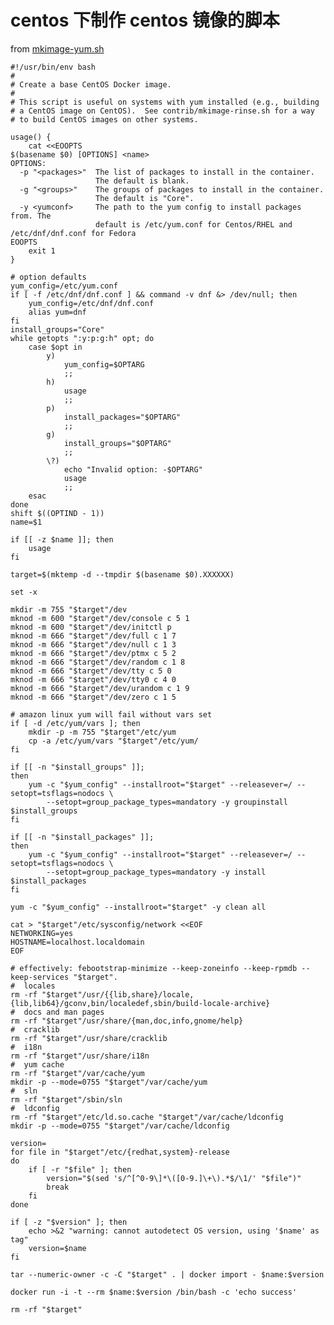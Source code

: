 # centos 下制作 centos 镜像的脚本

from [mkimage-yum.sh](https://github.com/docker/docker/blob/master/contrib/mkimage-yum.sh)  

	#!/usr/bin/env bash
	#
	# Create a base CentOS Docker image.
	#
	# This script is useful on systems with yum installed (e.g., building
	# a CentOS image on CentOS).  See contrib/mkimage-rinse.sh for a way
	# to build CentOS images on other systems.

	usage() {
	    cat <<EOOPTS
	$(basename $0) [OPTIONS] <name>
	OPTIONS:
	  -p "<packages>"  The list of packages to install in the container.
	                   The default is blank.
	  -g "<groups>"    The groups of packages to install in the container.
	                   The default is "Core".
	  -y <yumconf>     The path to the yum config to install packages from. The
	                   default is /etc/yum.conf for Centos/RHEL and /etc/dnf/dnf.conf for Fedora
	EOOPTS
	    exit 1
	}

	# option defaults
	yum_config=/etc/yum.conf
	if [ -f /etc/dnf/dnf.conf ] && command -v dnf &> /dev/null; then
		yum_config=/etc/dnf/dnf.conf
		alias yum=dnf
	fi
	install_groups="Core"
	while getopts ":y:p:g:h" opt; do
	    case $opt in
	        y)
	            yum_config=$OPTARG
	            ;;
	        h)
	            usage
	            ;;
	        p)
	            install_packages="$OPTARG"
	            ;;
	        g)
	            install_groups="$OPTARG"
	            ;;
	        \?)
	            echo "Invalid option: -$OPTARG"
	            usage
	            ;;
	    esac
	done
	shift $((OPTIND - 1))
	name=$1

	if [[ -z $name ]]; then
	    usage
	fi

	target=$(mktemp -d --tmpdir $(basename $0).XXXXXX)

	set -x

	mkdir -m 755 "$target"/dev
	mknod -m 600 "$target"/dev/console c 5 1
	mknod -m 600 "$target"/dev/initctl p
	mknod -m 666 "$target"/dev/full c 1 7
	mknod -m 666 "$target"/dev/null c 1 3
	mknod -m 666 "$target"/dev/ptmx c 5 2
	mknod -m 666 "$target"/dev/random c 1 8
	mknod -m 666 "$target"/dev/tty c 5 0
	mknod -m 666 "$target"/dev/tty0 c 4 0
	mknod -m 666 "$target"/dev/urandom c 1 9
	mknod -m 666 "$target"/dev/zero c 1 5

	# amazon linux yum will fail without vars set
	if [ -d /etc/yum/vars ]; then
		mkdir -p -m 755 "$target"/etc/yum
		cp -a /etc/yum/vars "$target"/etc/yum/
	fi

	if [[ -n "$install_groups" ]];
	then
	    yum -c "$yum_config" --installroot="$target" --releasever=/ --setopt=tsflags=nodocs \
	        --setopt=group_package_types=mandatory -y groupinstall $install_groups
	fi

	if [[ -n "$install_packages" ]];
	then
	    yum -c "$yum_config" --installroot="$target" --releasever=/ --setopt=tsflags=nodocs \
	        --setopt=group_package_types=mandatory -y install $install_packages
	fi

	yum -c "$yum_config" --installroot="$target" -y clean all

	cat > "$target"/etc/sysconfig/network <<EOF
	NETWORKING=yes
	HOSTNAME=localhost.localdomain
	EOF

	# effectively: febootstrap-minimize --keep-zoneinfo --keep-rpmdb --keep-services "$target".
	#  locales
	rm -rf "$target"/usr/{{lib,share}/locale,{lib,lib64}/gconv,bin/localedef,sbin/build-locale-archive}
	#  docs and man pages
	rm -rf "$target"/usr/share/{man,doc,info,gnome/help}
	#  cracklib
	rm -rf "$target"/usr/share/cracklib
	#  i18n
	rm -rf "$target"/usr/share/i18n
	#  yum cache
	rm -rf "$target"/var/cache/yum
	mkdir -p --mode=0755 "$target"/var/cache/yum
	#  sln
	rm -rf "$target"/sbin/sln
	#  ldconfig
	rm -rf "$target"/etc/ld.so.cache "$target"/var/cache/ldconfig
	mkdir -p --mode=0755 "$target"/var/cache/ldconfig

	version=
	for file in "$target"/etc/{redhat,system}-release
	do
	    if [ -r "$file" ]; then
	        version="$(sed 's/^[^0-9\]*\([0-9.]\+\).*$/\1/' "$file")"
	        break
	    fi
	done

	if [ -z "$version" ]; then
	    echo >&2 "warning: cannot autodetect OS version, using '$name' as tag"
	    version=$name
	fi

	tar --numeric-owner -c -C "$target" . | docker import - $name:$version

	docker run -i -t --rm $name:$version /bin/bash -c 'echo success'

	rm -rf "$target"
